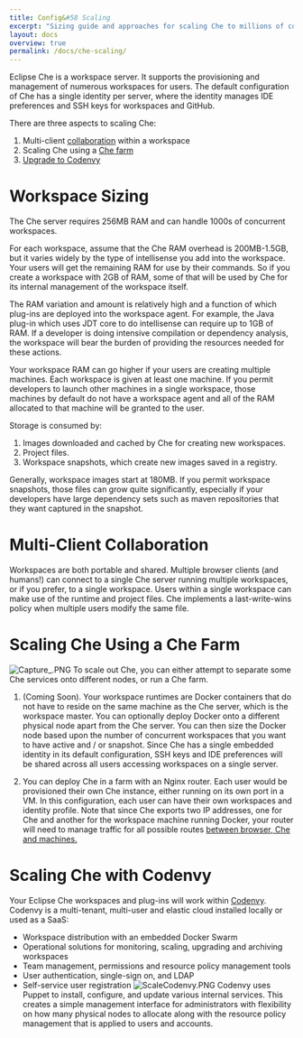 ```yaml
---
title: Config&#58 Scaling
excerpt: "Sizing guide and approaches for scaling Che to millions of concurrent developers"
layout: docs
overview: true
permalink: /docs/che-scaling/
---
```

Eclipse Che is a workspace server. It supports the provisioning and management of numerous workspaces for users. The default configuration of Che has a single identity per server, where the identity manages IDE preferences and SSH keys for workspaces and GitHub.

There are three aspects to scaling Che:
1. Multi-client [collaboration](https://eclipse-che.readme.io/docs/scaling#multi-user-collaboration) within a workspace
2. Scaling Che using a [Che farm](https://eclipse-che.readme.io/docs/scaling#scaling-che-using-a-che-farm)
3. [Upgrade to Codenvy](https://eclipse-che.readme.io/docs/scaling#scaling-che-with-codenvy)
# Workspace Sizing  
The Che server requires 256MB RAM and can handle 1000s of concurrent workspaces. 

For each workspace, assume that the Che RAM overhead is 200MB-1.5GB, but it varies widely by the type of intellisense you add into the workspace. Your users will get the remaining RAM for use by their commands. So if you create a workspace with 2GB of RAM, some of that will be used by Che for its internal management of the workspace itself.

The RAM variation and amount is relatively high and a function of which plug-ins are deployed into the workspace agent. For example, the Java plug-in which uses JDT core to do intellisense can require up to 1GB of RAM.  If a developer is doing intensive compilation or dependency analysis, the workspace will bear the burden of providing the resources needed for these actions. 

Your workspace RAM can go higher if your users are creating multiple machines. Each workspace is given at least one machine. If you permit developers to launch other machines in a single workspace, those machines by default do not have a workspace agent and all of the RAM allocated to that machine will be granted to the user. 

Storage is consumed by:
1. Images downloaded and cached by Che for creating new workspaces.
2. Project files.
3. Workspace snapshots, which create new images saved in a registry.

Generally, workspace images start at 180MB. If you permit workspace snapshots, those files can grow quite significantly, especially if your developers have large dependency sets such as maven repositories that they want captured in the snapshot. 
# Multi-Client Collaboration  
Workspaces are both portable and shared. Multiple browser clients (and humans!) can connect to a single Che server running multiple workspaces, or if you prefer, to a single workspace. Users within a single workspace can make use of the runtime and project files. Che implements a last-write-wins policy when multiple users modify the same file.
# Scaling Che Using a Che Farm  

![Capture_.PNG](images/Capture_.PNG)
To scale out Che, you can either attempt to separate some Che services onto different nodes, or run a Che farm.

1.  (Coming Soon). Your workspace runtimes are Docker containers that do not have to reside on the same machine as the Che server, which is the workspace master. You can optionally deploy Docker onto a different physical node apart from the Che server. You can then size the Docker node based upon the number of concurrent workspaces that you want to have active and / or snapshot. Since Che has a single embedded identity in its default configuration, SSH keys and IDE preferences will be shared across all users accessing workspaces on a single server.

2.  You can deploy Che in a farm with an Nginx router. Each user would be provisioned their own Che instance, either running on its own port in a VM. In this configuration, each user can have their own workspaces and identity profile. Note that since Che exports two IP addresses, one for Che and another for the workspace machine running Docker, your router will need to manage traffic for all possible routes [between browser, Che and machines.](doc:networking)
# Scaling Che with Codenvy  
Your Eclipse Che workspaces and plug-ins will work within [Codenvy](http://codenvy.com). Codenvy is a multi-tenant, multi-user and elastic cloud installed locally or used as a SaaS:
* Workspace distribution with an embedded Docker Swarm
* Operational solutions for monitoring, scaling, upgrading and archiving workspaces
* Team management, permissions and resource policy management tools
* User authentication, single-sign on, and LDAP
* Self-service user registration
![ScaleCodenvy.PNG](images/ScaleCodenvy.PNG)
Codenvy uses Puppet to install, configure, and update various internal services. This creates a simple management interface for administrators with flexibility on how many physical nodes to allocate along with the resource policy management that is applied to users and accounts.

